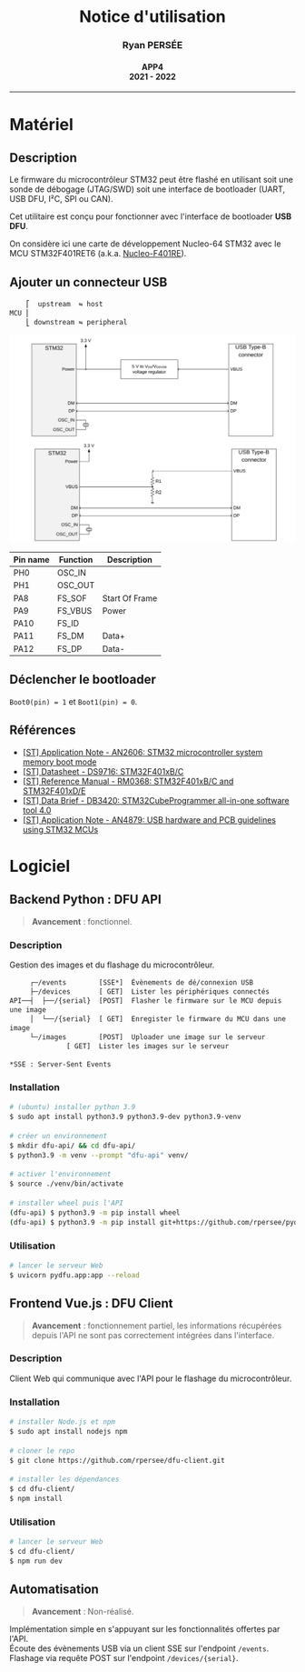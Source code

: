 <h1>
	<center>Notice d'utilisation</center>
</h1>
<h3>
    <center>Ryan PERSÉE</center>
</h3>
<h4>
    <center>
        <p>
	        APP4 <br>
	        2021 - 2022
        </p>
    </center>
</h4>

---

# Matériel

## Description

Le firmware du microcontrôleur STM32 peut être flashé en utilisant soit une sonde de débogage (JTAG/SWD) soit une interface de bootloader (UART, USB DFU, I²C, SPI ou CAN). 

Cet utilitaire est conçu pour fonctionner avec l'interface de bootloader **USB DFU**.

On considère ici une carte de développement Nucleo-64 STM32 avec le MCU STM32F401RET6 (a.k.a. [Nucleo-F401RE](https://www.st.com/en/evaluation-tools/nucleo-f401re.html)).

## Ajouter un connecteur USB

```
    ⎡  upstream  ⇋ host  
MCU ⎢
    ⎣ downstream ⇋ peripheral
```

![USB bus-powered](./images/usb_bus-powered.svg)
![USB self-powered](./images/usb_self-powered.svg)

| Pin name | Function | Description    |
|----------|----------|----------------|
| PH0      | OSC_IN   |                |
| PH1      | OSC_OUT  |                |
| PA8      | FS_SOF   | Start Of Frame |
| PA9      | FS_VBUS  | Power          |
| PA10     | FS_ID    |                |
| PA11     | FS_DM    | Data+          |
| PA12     | FS_DP    | Data-          |

## Déclencher le bootloader

`Boot0(pin) = 1` et `Boot1(pin) = 0`.

## Références

* [\[ST\] Application Note - AN2606: STM32 microcontroller system memory boot mode](https://www.st.com/resource/en/application_note/cd00167594-stm32-microcontroller-system-memory-boot-mode-stmicroelectronics.pdf)
* [\[ST\] Datasheet - DS9716: STM32F401xB/C](https://www.st.com/resource/en/datasheet/stm32f401cb.pdf)
* [\[ST\] Reference Manual - RM0368: STM32F401xB/C and STM32F401xD/E](https://www.st.com/resource/en/reference_manual/dm00096844-stm32f401xb-c-and-stm32f401xd-e-advanced-arm-based-32-bit-mcus-stmicroelectronics.pdf)
* [\[ST\] Data Brief - DB3420: STM32CubeProgrammer all-in-one software tool 4.0](https://www.st.com/resource/en/data_brief/stm32cubeprog.pdf)
* [\[ST\] Application Note - AN4879: USB hardware and PCB guidelines using STM32 MCUs](https://www.st.com/resource/en/application_note/dm00296349-usb-hardware-and-pcb-guidelines-using-stm32-mcus-stmicroelectronics.pdf)

# Logiciel

## Backend Python : DFU API

> **Avancement** : fonctionnel.

### Description

Gestion des images et du flashage du microcontrôleur.

```
     ┌─/events	      [SSE*]  Évènements de dé/connexion USB
     ├─/devices	      [ GET]  Lister les périphériques connectés
API──┤  ├──/{serial}  [POST]  Flasher le firmware sur le MCU depuis une image
     │  └──/{serial}  [ GET]  Enregister le firmware du MCU dans une image
     └─/images	      [POST]  Uploader une image sur le serveur
		      [ GET]  Lister les images sur le serveur

*SSE : Server-Sent Events
```

### Installation

```bash
# (ubuntu) installer python 3.9
$ sudo apt install python3.9 python3.9-dev python3.9-venv

# créer un environnement
$ mkdir dfu-api/ && cd dfu-api/
$ python3.9 -m venv --prompt "dfu-api" venv/

# activer l'environnement
$ source ./venv/bin/activate

# installer wheel puis l'API
(dfu-api) $ python3.9 -m pip install wheel
(dfu-api) $ python3.9 -m pip install git+https://github.com/rpersee/pydfu.git
```

### Utilisation

```bash
# lancer le serveur Web
$ uvicorn pydfu.app:app --reload
```

## Frontend Vue.js : DFU Client

> **Avancement** : fonctionnement partiel, les informations récupérées depuis l'API ne sont pas correctement intégrées dans l'interface.

### Description

Client Web qui communique avec l'API pour le flashage du microcontrôleur.

### Installation

```bash
# installer Node.js et npm
$ sudo apt install nodejs npm

# cloner le repo
$ git clone https://github.com/rpersee/dfu-client.git

# installer les dépendances
$ cd dfu-client/
$ npm install
```

### Utilisation

```bash
# lancer le serveur Web
$ cd dfu-client/
$ npm run dev
```

## Automatisation

> **Avancement** : Non-réalisé.

Implémentation simple en s'appuyant sur les fonctionnalités offertes par l'API.  
Écoute des évènements USB via un client SSE sur l'endpoint `/events`.  
Flashage via requête POST sur l'endpoint `/devices/{serial}`.
